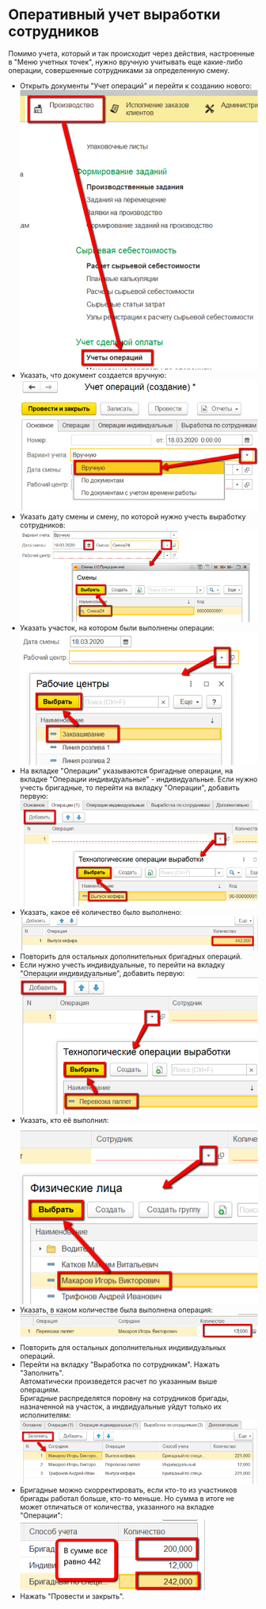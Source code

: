 # Оперативный учет выработки сотрудников


Помимо учета, который и так происходит через действия, настроенные в
"Меню учетных точек", нужно вручную учитывать еще какие-либо операции,
совершенные сотрудниками за определенную смену.


-   Открыть документы "Учет операций" и перейти к созданию нового:  
![](AccountingOfPiecework.assets/drex_operativnyj_uchet_vyrabotki_sotrudnikov_custom.png)
-   Указать, что документ создается вручную:  
![](AccountingOfPiecework.assets/drex_operativnyj_uchet_vyrabotki_sotrudnikov_custom_2.png)
-   Указать дату смены и смену, по которой нужно учесть выработку
    сотрудников:  
![](AccountingOfPiecework.assets/drex_operativnyj_uchet_vyrabotki_sotrudnikov_custom_3.png)
-   Указать участок, на котором были выполнены операции:  
![](AccountingOfPiecework.assets/drex_operativnyj_uchet_vyrabotki_sotrudnikov_custom_4.png)
-   На вкладке "Операции" указываются бригадные операции, на вкладке
    "Операции индивидуальные" - индивидуальные. Если нужно учесть
    бригадные, то перейти на вкладку "Операции", добавить первую:  
![](AccountingOfPiecework.assets/drex_operativnyj_uchet_vyrabotki_sotrudnikov_custom_5.png)
-   Указать, какое её количество было выполнено:  
![](AccountingOfPiecework.assets/drex_operativnyj_uchet_vyrabotki_sotrudnikov_custom_6.png)
-   Повторить для остальных дополнительных бригадных операций.
-   Если нужно учесть индивидуальные, то перейти на вкладку "Операции
    индивидуальные", добавить первую:  
![](AccountingOfPiecework.assets/drex_operativnyj_uchet_vyrabotki_sotrudnikov_custom_7.png)
-   Указать, кто её выполнил:  
![](AccountingOfPiecework.assets/drex_operativnyj_uchet_vyrabotki_sotrudnikov_custom_8.png)
-   Указать, в каком количестве была выполнена операция:  
![](AccountingOfPiecework.assets/drex_operativnyj_uchet_vyrabotki_sotrudnikov_custom_9.png)
-   Повторить для остальных дополнительных индивидуальных операций.
-   Перейти на вкладку "Выработка по сотрудникам". Нажать "Заполнить".  
    Автоматически произведется расчет по указанным выше операциям.  
    Бригадные распределятся поровну на сотрудников бригады, назначенной
    на участок, а индвидуальные уйдут только их исполнителям:  
![](AccountingOfPiecework.assets/drex_operativnyj_uchet_vyrabotki_sotrudnikov_custom_10.png)
-   Бригадные можно скорректировать, если кто-то из участников бригады
    работал больше, кто-то меньше. Но сумма в итоге не может отличаться
    от количества, указанного на вкладке "Операции":  
![](AccountingOfPiecework.assets/drex_operativnyj_uchet_vyrabotki_sotrudnikov_custom_11.png)
-   Нажать "Провести и закрыть".
